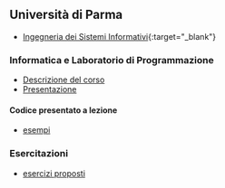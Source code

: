 ## Università di Parma
- [Ingegneria dei Sistemi Informativi](http://cdl-isi.unipr.it/){:target="_blank"}

### Informatica e Laboratorio di Programmazione
- [Descrizione del corso](http://albertoferrari.github.io/info_lab/intro.html)
- [Presentazione](http://albertoferrari.github.io/info_lab/lezioni/ILP00-introduzione.pdf)

#### Codice presentato a lezione
- [esempi](https://github.com/albertoferrari/info_lab/tree/master/codice_lezioni)

### Esercitazioni 
- [esercizi proposti](https://github.com/albertoferrari/info_lab/tree/master/esercitazioni)

